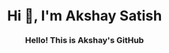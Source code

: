 <h1 align="center">Hi 👋, I'm Akshay Satish</h1>
<h3 align="center">Hello! This is Akshay's GitHub</h3>
